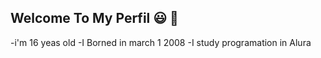 ## Welcome To My Perfil 😃 👋

-i'm 16 yeas old
-I Borned in march 1 2008
-I study programation in Alura
